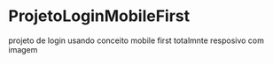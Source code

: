 # ProjetoLoginMobileFirst
 projeto de login usando conceito mobile first totalmnte resposivo com imagem
